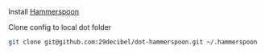 Install [Hammerspoon](https://www.hammerspoon.org)

Clone config to local dot folder

```bash
git clone git@github.com:29decibel/dot-hammerspoon.git ~/.hammerspoon
```
